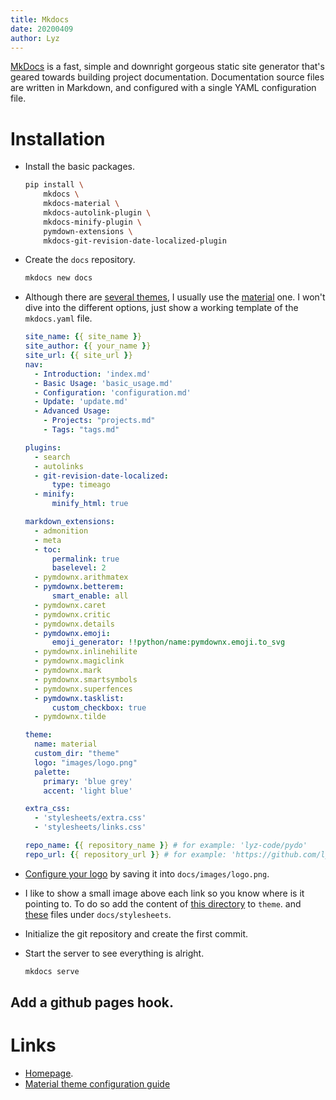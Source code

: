 ```yaml
---
title: Mkdocs
date: 20200409
author: Lyz
---
```


[MkDocs](https://www.mkdocs.org/) is a fast, simple and downright gorgeous
static site generator that's geared towards building project documentation.
Documentation source files are written in Markdown, and configured with a single
YAML configuration file.

# Installation

* Install the basic packages.

    ```bash
    pip install \
        mkdocs \
        mkdocs-material \
        mkdocs-autolink-plugin \
        mkdocs-minify-plugin \
        pymdown-extensions \
        mkdocs-git-revision-date-localized-plugin
    ```
* Create the `docs` repository.

    ```bash
    mkdocs new docs
    ```

* Although there are [several
    themes](https://www.mkdocs.org/user-guide/styling-your-docs/), I usually use
    the [material](https://squidfunk.github.io/mkdocs-material) one. I won't
    dive into the different options, just show a working template of the
    `mkdocs.yaml` file.

    ```yaml
    site_name: {{ site_name }}
    site_author: {{ your_name }}
    site_url: {{ site_url }}
    nav:
      - Introduction: 'index.md'
      - Basic Usage: 'basic_usage.md'
      - Configuration: 'configuration.md'
      - Update: 'update.md'
      - Advanced Usage:
        - Projects: "projects.md"
        - Tags: "tags.md"

    plugins:
      - search
      - autolinks
      - git-revision-date-localized:
          type: timeago
      - minify:
          minify_html: true

    markdown_extensions:
      - admonition
      - meta
      - toc:
          permalink: true
          baselevel: 2
      - pymdownx.arithmatex
      - pymdownx.betterem:
          smart_enable: all
      - pymdownx.caret
      - pymdownx.critic
      - pymdownx.details
      - pymdownx.emoji:
          emoji_generator: !!python/name:pymdownx.emoji.to_svg
      - pymdownx.inlinehilite
      - pymdownx.magiclink
      - pymdownx.mark
      - pymdownx.smartsymbols
      - pymdownx.superfences
      - pymdownx.tasklist:
          custom_checkbox: true
      - pymdownx.tilde

    theme:
      name: material
      custom_dir: "theme"
      logo: "images/logo.png"
      palette:
        primary: 'blue grey'
        accent: 'light blue'

    extra_css:
      - 'stylesheets/extra.css'
      - 'stylesheets/links.css'

    repo_name: {{ repository_name }} # for example: 'lyz-code/pydo'
    repo_url: {{ repository_url }} # for example: 'https://github.com/lyz-code/pydo'
    ```

* [Configure your
    logo](https://squidfunk.github.io/mkdocs-material/getting-started/#logo) by
    saving it into `docs/images/logo.png`.

* I like to show a small image above each link so you know where is it pointing
    to. To do so add the content of [this
    directory](https://github.com/lyz-code/pydo/tree/master/docs/theme) to
    `theme`. and
    [these](https://github.com/lyz-code/pydo/tree/master/docs/docs/stylesheets)
    files under `docs/stylesheets`.
* Initialize the git repository and create the first commit.
* Start the server to see everything is alright.

    ```bash
    mkdocs serve
    ```

## Add a github pages hook.


# Links

* [Homepage](https://www.mkdocs.org/).
* [Material theme configuration guide](https://squidfunk.github.io/mkdocs-material/getting-started/)
